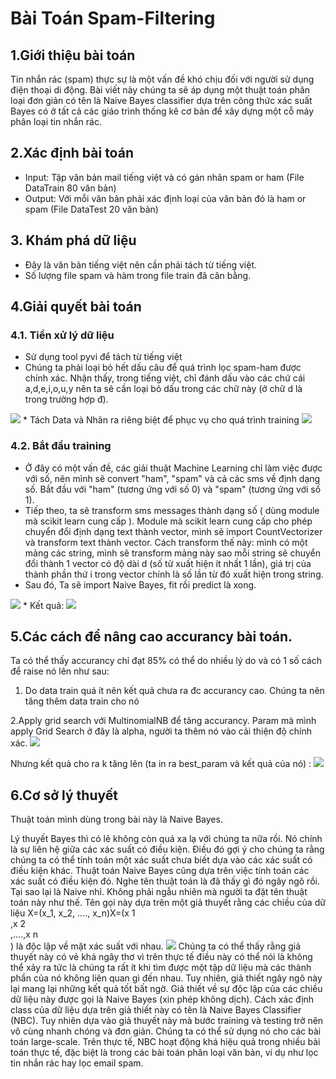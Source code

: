 # Bài Toán Spam-Filtering 

## 1.Giới thiệu bài toán 

Tin nhắn rác (spam) thực sự là một vấn đề khó chịu đối với người sử dụng điện thoại di động. Bài viết này chúng ta sẽ áp dụng một thuật toán phân loại đơn giản có tên là Naive Bayes classifier dựa trên công thức xác suất Bayes có ở tất cả các giáo trình thống kê cơ bản để xây dựng một cỗ máy phân loại tin nhắn rác.

## 2.Xác định bài toán

* Input: Tập văn bản mail tiếng việt và có gán nhãn spam or ham (File DataTrain 80 văn bản)
* Output: Với mỗi văn bản phải xác định loại của văn bản đó là ham or spam (File DataTest 20 văn bản) 

## 3. Khám phá dữ liệu

* Đây là văn bản tiếng việt nên cần phải tách từ tiếng việt.
* Số lượng file spam và hàm trong file train đã cân bằng.

## 4.Giải quyết bài toán 

### 4.1. Tiền xử lý dữ liệu

* Sử dụng tool pyvi để tách từ tiếng việt 
* Chúng ta phải loại bỏ hết dấu câu để quá trình lọc spam-ham được chính xác. Nhận thấy, trong tiếng việt, chỉ đánh dấu vào các chứ cái a,d,e,i,o,u,y nên ta sẽ cần loại bỏ dấu trong các chữ này (ở chữ d là trong trường hợp đ). 
<img src="https://sv1.uphinhnhanh.com/images/2018/08/27/Capture99a3b.png">
* Tách Data và Nhãn ra riêng biệt để phục vụ cho quá trình training
<img src="https://i.imgur.com/tqSQ21U.png">

### 4.2. Bắt đầu training 
* Ở đây có một vấn đề, các giải thuật Machine Learning chỉ làm việc được với số, nên mình sẽ convert "ham", "spam" và cả các sms về định dạng số. Bắt đầu với "ham" (tương ứng với số 0) và "spam" (tương ứng với số 1). 
* Tiếp theo, ta sẽ transform sms messages thành dạng số ( dùng module mà scikit learn cung cấp ). Module mà scikit learn cung cấp cho phép chuyển đổi định dạng text thành vector, mình sẽ import CountVectorizer và transform text thành vector. Cách transform thế này: mình có một mảng các string, mình sẽ transform mảng này sao mỗi string sẽ chuyển đổi thành 1 vector có độ dài d (số từ xuất hiện ít nhất 1 lần), giá trị của thành phần thứ i trong vector chính là số lần từ đó xuất hiện trong string. 
* Sau đó, Ta sẽ import Naive Bayes, fit rồi predict là xong. 
<img src="https://i.imgur.com/BxwzfZm.png">
* Kết quả: 
<img src="https://i.imgur.com/LrsHzjQ.png">

## 5.Các cách để nâng cao accurancy bài toán. 
Ta có thể thấy accurancy chỉ đạt 85% có thể do nhiều lý do và có 1 số cách để raise nó lên như sau: 

1. Do data train quá ít nên kết quả chưa ra đc accurancy cao. Chúng ta nên tăng thêm data train cho nó

2.Apply grid search với MultinomialNB để tăng accurancy. Param mà mình apply Grid Search ở đây là alpha, người ta thêm nó vào cải thiện độ chính xác.
 <img src="https://i.imgur.com/I0HuPMU.png">
 
Nhưng kết quả cho ra k tăng lên (ta in ra best_param và kết quả của nó) :
<img src="https://i.imgur.com/XnEHoYl.png">

## 6.Cơ sở lý thuyết
Thuật toán mình dùng trong bài này là Naive Bayes.

Lý thuyết Bayes thì có lẽ không còn quá xa lạ với chúng ta nữa rồi. Nó chính là sự liên hệ giữa các xác suất có điều kiện. Điều đó gợi ý cho chúng ta rằng chúng ta có thể tính toán một xác suất chưa biết dựa vào các xác suất có điều kiện khác. Thuật toán Naive Bayes cũng dựa trên việc tính toán các xác suất có điều kiện đó. Nghe tên thuật toán là đã thấy gì đó ngây ngô rồi. Tại sao lại là Naive nhỉ. Không phải ngẫu nhiên mà người ta đặt tên thuật toán này như thế. Tên gọi này dựa trên một giả thuyết rằng các chiều của dữ liệu X=(x_1, x_2, ...., x_n)X=(x 
1
​	
 ,x 
2
​	
 ,....,x 
n
​	
 ) là độc lập về mặt xác suất với nhau. 
 <img src="https://viblo.asia/uploads/a468626e-0831-4efb-b4be-537f5329f050.png"> Chúng ta có thể thấy rằng giả thuyết này có vẻ khá ngây thơ vì trên thực tế điều này có thể nói là không thể xảy ra tức là chúng ta rất ít khi tìm được một tập dữ liệu mà các thành phần của nó không liên quan gì đến nhau. Tuy nhiên, giả thiết ngây ngô này lại mang lại những kết quả tốt bất ngờ. Giả thiết về sự độc lập của các chiều dữ liệu này được gọi là Naive Bayes (xin phép không dịch). Cách xác định class của dữ liệu dựa trên giả thiết này có tên là Naive Bayes Classifier (NBC). Tuy nhiên dựa vào giả thuyết này mà bước training và testing trở nên vô cùng nhanh chóng và đơn giản. Chúng ta có thể sử dụng nó cho các bài toán large-scale. Trên thực tế, NBC hoạt động khá hiệu quả trong nhiều bài toán thực tế, đặc biệt là trong các bài toán phân loại văn bản, ví dụ như lọc tin nhắn rác hay lọc email spam. 
